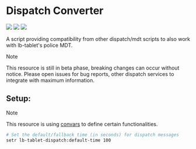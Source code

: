 # Dispatch Converter

![](https://img.shields.io/github/downloads/Maximus7474/lb-tablet-dispatch-converter/total?logo=github)
![](https://img.shields.io/github/contributors/Maximus7474/lb-tablet-dispatch-converter?logo=github)
![](https://img.shields.io/github/v/release/Maximus7474/lb-tablet-dispatch-converter?logo=github) 

A script providing compatibility from other dispatch/mdt scripts to also work with lb-tablet's police MDT.

> [!NOTE]
> This resource is still in beta phase, breaking changes can occur without notice.
> Please open issues for bug reports, other dispatch services to integrate with maximum information.

## Setup:
> [!NOTE]
> This resource is using [convars](https://docs.fivem.net/docs/scripting-reference/convars/) to define certain functionalities.

```bash
# Set the default/fallback time (in seconds) for dispatch messages
setr lb-tablet-dispatch:default-time 100
```
